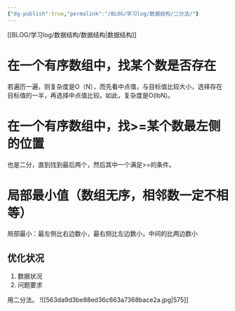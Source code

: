 ```yaml
---
{"dg-publish":true,"permalink":"/BLOG/学习log/数据结构/二分法/"}
---
```


[[BLOG/学习log/数据结构/数据结构\|数据结构]]

# 在一个有序数组中，找某个数是否存在
若遍历一遍，则复杂度是O（N），而先看中点值，与目标值比较大小，选择存在目标值的一半，再选择中点值比较。如此，复杂度是O(lbN)。

# 在一个有序数组中，找>=某个数最左侧的位置
也是二分，直到找到最后两个，然后其中一个满足>=的条件。

# 局部最小值（数组无序，相邻数一定不相等）
局部最小：最左侧比右边数小，最右侧比左边数小，中间的比两边数小

## 优化状况
1. 数据状况
2. 问题要求

用二分法。
 ![[563da9d3be88ed36c663a7368bace2a.jpg\|575]]
 

~~~c

~~~